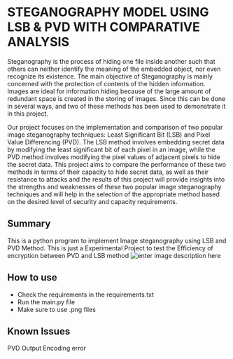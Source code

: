 # **STEGANOGRAPHY MODEL USING LSB & PVD WITH COMPARATIVE ANALYSIS**
Steganography is the process of hiding one file inside another such that others can neither identify the meaning of the embedded object, nor even recognize its existence. The main objective of Steganography is mainly concerned with the protection of contents of the hidden information. Images are ideal for information hiding because of the large amount of redundant space is created in the storing of images. Since this can be done in several ways, and two of these methods has been used to demonstrate it in this project.

Our project focuses on the implementation and comparison of two popular image steganography techniques: Least Significant Bit (LSB) and Pixel Value Differencing (PVD). The LSB method involves embedding secret data by modifying the least significant bit of each pixel in an image, while the PVD method involves modifying the pixel values of adjacent pixels to hide the secret data. This project aims to compare the performance of these two methods in terms of their capacity to hide secret data, as well as their resistance to attacks and the results of this project will provide insights into the strengths and weaknesses of these two popular image steganography techniques and will help in the selection of the appropriate method based on the desired level of security and capacity requirements.

## Summary
This is a python program to implement Image steganography using LSB and PVD Method. This is just a Experimental Project to test the Efficiency of encryption between PVD and LSB method
![enter image description here](https://cdn.discordapp.com/attachments/831164090830684201/1091027650174271589/image.png)

## How to use

 - Check the requirements in the requirements.txt 
 - Run the main.py file 
 - Make sure to use .png files

## Known Issues
PVD Output Encoding error